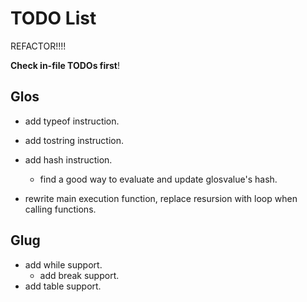 # TODO List

REFACTOR!!!!

**Check in-file TODOs first**!

## Glos

- add typeof instruction.
- add tostring instruction.
- add hash instruction.
  - find a good way to evaluate and update glosvalue's hash.

- rewrite main execution function, replace resursion with loop when calling functions.

## Glug

- add while support.
  - add break support.
- add table support.

